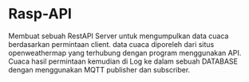 # Rasp-API
Membuat sebuah RestAPI Server untuk mengumpulkan data cuaca berdasarkan permintaan client. data cuaca diporeleh dari situs openweathermap yang terhubung dengan program menggunakan API. Cuaca hasil permintaan kemudian di Log ke dalam sebuah DATABASE dengan menggunakan MQTT publisher dan subscriber.
